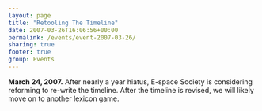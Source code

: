 ```yaml
---
layout: page
title: "Retooling The Timeline"
date: 2007-03-26T16:06:56+00:00
permalink: /events/event-2007-03-26/
sharing: true
footer: true
group: Events
---
```


**March 24, 2007.** After nearly a year hiatus, E-space Society is considering reforming to re-write the timeline. After the timeline is revised, we will likely move on to another lexicon game.
